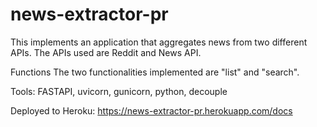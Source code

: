 # news-extractor-pr
This implements an application that aggregates news from two different APIs. The APIs used are Reddit and News API.

Functions
The two functionalities implemented are "list" and "search".

Tools: FASTAPI, uvicorn, gunicorn, python, decouple

Deployed to Heroku: https://news-extractor-pr.herokuapp.com/docs

